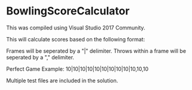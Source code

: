 # BowlingScoreCalculator

This was compiled using Visual Studio 2017 Community.

This will calculate scores based on the following format:

Frames will be seperated by a "|" delimiter.
Throws within a frame will be seperated by a "," delimiter.

Perfect Game Example:
10|10|10|10|10|10|10|10|10|10,10,10

Multiple test files are included in the solution.
